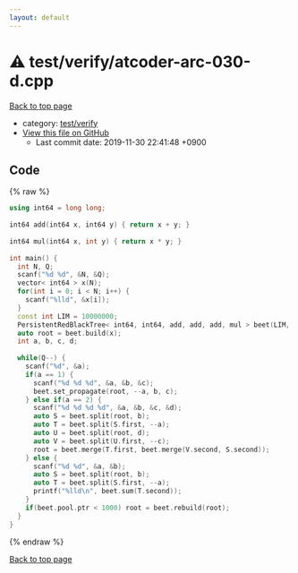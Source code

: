 ```yaml
---
layout: default
---
```


<!-- mathjax config similar to math.stackexchange -->
<script type="text/javascript" async
  src="https://cdnjs.cloudflare.com/ajax/libs/mathjax/2.7.5/MathJax.js?config=TeX-MML-AM_CHTML">
</script>
<script type="text/x-mathjax-config">
  MathJax.Hub.Config({
    TeX: { equationNumbers: { autoNumber: "AMS" }},
    tex2jax: {
      inlineMath: [ ['$','$'] ],
      processEscapes: true
    },
    "HTML-CSS": { matchFontHeight: false },
    displayAlign: "left",
    displayIndent: "2em"
  });
</script>

<script type="text/javascript" src="https://cdnjs.cloudflare.com/ajax/libs/jquery/3.4.1/jquery.min.js"></script>
<script src="https://cdn.jsdelivr.net/npm/jquery-balloon-js@1.1.2/jquery.balloon.min.js" integrity="sha256-ZEYs9VrgAeNuPvs15E39OsyOJaIkXEEt10fzxJ20+2I=" crossorigin="anonymous"></script>
<script type="text/javascript" src="../../../assets/js/copy-button.js"></script>
<link rel="stylesheet" href="../../../assets/css/copy-button.css" />


# :warning: test/verify/atcoder-arc-030-d.cpp
<a href="../../../index.html">Back to top page</a>

* category: <a href="../../../index.html#5a4423c79a88aeb6104a40a645f9430c">test/verify</a>
* <a href="{{ site.github.repository_url }}/blob/master/test/verify/atcoder-arc-030-d.cpp">View this file on GitHub</a>
    - Last commit date: 2019-11-30 22:41:48 +0900




## Code
{% raw %}
```cpp
using int64 = long long;
 
int64 add(int64 x, int64 y) { return x + y; }
 
int64 mul(int64 x, int y) { return x * y; }
 
int main() {
  int N, Q;
  scanf("%d %d", &N, &Q);
  vector< int64 > x(N);
  for(int i = 0; i < N; i++) {
    scanf("%lld", &x[i]);
  }
  const int LIM = 10000000;
  PersistentRedBlackTree< int64, int64, add, add, add, mul > beet(LIM, 0, 0);
  auto root = beet.build(x);
  int a, b, c, d;
 
  while(Q--) {
    scanf("%d", &a);
    if(a == 1) {
      scanf("%d %d %d", &a, &b, &c);
      beet.set_propagate(root, --a, b, c);
    } else if(a == 2) {
      scanf("%d %d %d %d", &a, &b, &c, &d);
      auto S = beet.split(root, b);
      auto T = beet.split(S.first, --a);
      auto U = beet.split(root, d);
      auto V = beet.split(U.first, --c);
      root = beet.merge(T.first, beet.merge(V.second, S.second));
    } else {
      scanf("%d %d", &a, &b);
      auto S = beet.split(root, b);
      auto T = beet.split(S.first, --a);
      printf("%lld\n", beet.sum(T.second));
    }
    if(beet.pool.ptr < 1000) root = beet.rebuild(root);
  }
}

```
{% endraw %}

<a href="../../../index.html">Back to top page</a>

